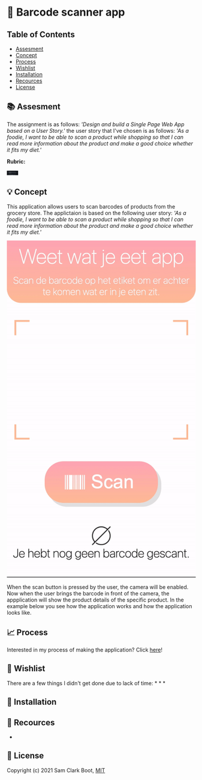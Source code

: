 
# :iphone: Barcode scanner app

## Table of Contents 
* [Assesment](https://github.com/samclarkb/Food-app#books-assessment)
* [Concept](https://github.com/samclarkb/Food-app#bulb-concept)
* [Process](https://github.com/samclarkb/Food-app#chart_with_upwards_trend-process)
* [Wishlist](https://github.com/samclarkb/Food-app#memo-wishlist)
* [Installation](https://github.com/samclarkb/Food-app#wrench-installation)
* [Recources](https://github.com/samclarkb/Food-app#mag_right-recources)
* [License](https://github.com/samclarkb/Food-app#bookmark-license)

## :books: Assesment 
The assignment is as follows: *'Design and build a Single Page Web App based on a User Story.'*
the user story that I've chosen is as follows: *'As a foodie, I want to be able to scan a product while shopping so that I can read more information about the product and make a good choice whether it fits my diet.'*

**Rubric:** 

<img src="https://github.com/samclarkb/Food-app/blob/main/static/images/rubric.png" width="30">


## :bulb: Concept
This application allows users to scan barcodes of products from the grocery store. The applictaion is based on the following user story: *'As a foodie, I want to be able to scan a product while shopping so that I can read more information about the product and make a good choice whether it fits my diet.'*

![rubric](https://github.com/samclarkb/Food-app/blob/main/static/images/Gifje.gif)

When the scan button is pressed by the user, the camera will be enabled. Now when the user brings the barcode in front of the camera, the appplication will show the product details of the specific product. In the example below you see how the application works and how the application looks like.

## :chart_with_upwards_trend: Process

Interested in my process of making the application? Click [here](https://github.com/samclarkb/Food-app/wiki/Process)!

## :memo: Wishlist
There are a few things I didn't get done due to lack of time:
* 
* 
* 

## :wrench: Installation




## :mag_right: Recources 
- 

## :bookmark: License 
Copyright (c) 2021 Sam Clark Boot, [MIT](https://github.com/samclarkb/Food-app/blob/main/LICENSE)
